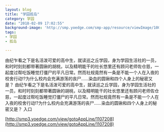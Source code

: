 ```yaml
---
layout: blog
title: "学园孤岛"
category: 学园
date: "2018-02-09 17:02:55"
background-image: 'http://smp.yoedge.com/smp-app/resource/viewImage/1000253appline.png'
tags:
- 学园
- 孤岛

---
```

由纪乍看之下是名活泼可爱的高中生，就读巡之丘学园，身为学园生活社的一员，和时时刻刻都带著圆锹的胡桃，以及精明能干的社长悠里还有顾问老师佐仓慈，一起度过帮吃饭睡觉打僵尸的平凡日常。然而社规竟然有一条是不能一个人在入夜的校舍行动!?为什么校内会充满游荡的丧尸……染血的圆锹和四个人身上的秘密又是？
由纪乍看之下是名活泼可爱的高中生，就读巡之丘学园，身为学园生活社的一员，和时时刻刻都带著圆锹的胡桃，以及精明能干的社长悠里还有顾问老师佐仓慈，一起度过帮吃饭睡觉打僵尸的平凡日常。然而社规竟然有一条是不能一个人在入夜的校舍行动!?为什么校内会充满游荡的丧尸……染血的圆锹和四个人身上的秘密又是？
入口

[http://smp3.yoedge.com/view/gotoAppLine/1107208](http://smp3.yoedge.com/view/gotoAppLine/1107208)

        
